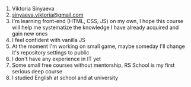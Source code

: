 1. Viktoria Sinyaeva
2. sinyaeva.viktoria@gmail.com
3. I'm learning front-end (HTML, CSS, JS) on my own, I hope this course will help me systematize the knowledge I have already acquired and gain new ones
4. I feel confident with vanilla JS
5. At the moment I'm working on small game, maybe someday I'll change it's repository settings to public 
6. I don't have any experience in IT yet 
7. Some small free courses without mentorship, RS School is my first serious deep course 
8. I studied English at school and at university 
